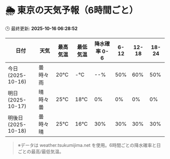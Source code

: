 # 🌦️ 東京の天気予報（6時間ごと）

🕒 最終更新: **2025-10-16 06:28:52**

| 日付 | 天気 | 最高気温 | 最低気温 | 降水確率 0-6 | 6-12 | 12-18 | 18-24 |
|------|------|----------|----------|------------|------|------|------|
| 今日 (2025-10-16) | 曇時々雨 | 20℃ | -℃ | --% | 50% | 60% | 50% |
| 明日 (2025-10-17) | 晴時々曇 | 25℃ | 18℃ | 0% | 0% | 0% | 0% |
| 明後日 (2025-10-18) | 曇時々晴 | 25℃ | 16℃ | 30% | 30% | 30% | 30% |

> ※データは weather.tsukumijima.net を使用。6時間ごとの降水確率と日ごとの最高/最低気温。